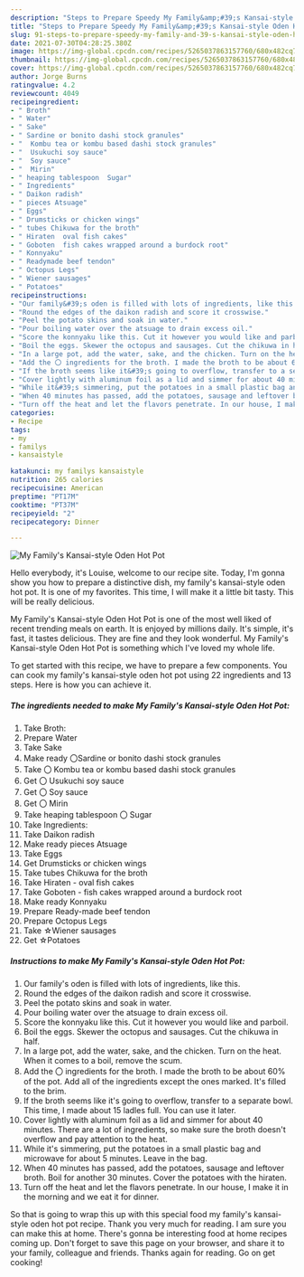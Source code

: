 ```yaml
---
description: "Steps to Prepare Speedy My Family&amp;#39;s Kansai-style Oden Hot Pot"
title: "Steps to Prepare Speedy My Family&amp;#39;s Kansai-style Oden Hot Pot"
slug: 91-steps-to-prepare-speedy-my-family-and-39-s-kansai-style-oden-hot-pot
date: 2021-07-30T04:28:25.380Z
image: https://img-global.cpcdn.com/recipes/5265037863157760/680x482cq70/my-familys-kansai-style-oden-hot-pot-recipe-main-photo.jpg
thumbnail: https://img-global.cpcdn.com/recipes/5265037863157760/680x482cq70/my-familys-kansai-style-oden-hot-pot-recipe-main-photo.jpg
cover: https://img-global.cpcdn.com/recipes/5265037863157760/680x482cq70/my-familys-kansai-style-oden-hot-pot-recipe-main-photo.jpg
author: Jorge Burns
ratingvalue: 4.2
reviewcount: 4049
recipeingredient:
- " Broth"
- " Water"
- " Sake"
- " Sardine or bonito dashi stock granules"
- "  Kombu tea or kombu based dashi stock granules"
- "  Usukuchi soy sauce"
- "  Soy sauce"
- "  Mirin"
- " heaping tablespoon  Sugar"
- " Ingredients"
- " Daikon radish"
- " pieces Atsuage"
- " Eggs"
- " Drumsticks or chicken wings"
- " tubes Chikuwa for the broth"
- " Hiraten  oval fish cakes"
- " Goboten  fish cakes wrapped around a burdock root"
- " Konnyaku"
- " Readymade beef tendon"
- " Octopus Legs"
- " Wiener sausages"
- " Potatoes"
recipeinstructions:
- "Our family&#39;s oden is filled with lots of ingredients, like this."
- "Round the edges of the daikon radish and score it crosswise."
- "Peel the potato skins and soak in water."
- "Pour boiling water over the atsuage to drain excess oil."
- "Score the konnyaku like this. Cut it however you would like and parboil."
- "Boil the eggs. Skewer the octopus and sausages. Cut the chikuwa in half."
- "In a large pot, add the water, sake, and the chicken. Turn on the heat. When it comes to a boil, remove the scum."
- "Add the 〇 ingredients for the broth. I made the broth to be about 60% of the pot. Add all of the ingredients except the ones marked. It&#39;s filled to the brim."
- "If the broth seems like it&#39;s going to overflow, transfer to a separate bowl. This time, I made about 15 ladles full. You can use it later."
- "Cover lightly with aluminum foil as a lid and simmer for about 40 minutes. There are a lot of ingredients, so make sure the broth doesn&#39;t overflow and pay attention to the heat."
- "While it&#39;s simmering, put the potatoes in a small plastic bag and microwave for about 5 minutes. Leave in the bag."
- "When 40 minutes has passed, add the potatoes, sausage and leftover broth. Boil for another 30 minutes. Cover the potatoes with the hiraten."
- "Turn off the heat and let the flavors penetrate. In our house, I make it in the morning and we eat it for dinner."
categories:
- Recipe
tags:
- my
- familys
- kansaistyle

katakunci: my familys kansaistyle 
nutrition: 265 calories
recipecuisine: American
preptime: "PT17M"
cooktime: "PT37M"
recipeyield: "2"
recipecategory: Dinner

---
```



![My Family&#39;s Kansai-style Oden Hot Pot](https://img-global.cpcdn.com/recipes/5265037863157760/680x482cq70/my-familys-kansai-style-oden-hot-pot-recipe-main-photo.jpg)

Hello everybody, it's Louise, welcome to our recipe site. Today, I'm gonna show you how to prepare a distinctive dish, my family&#39;s kansai-style oden hot pot. It is one of my favorites. This time, I will make it a little bit tasty. This will be really delicious.

My Family&#39;s Kansai-style Oden Hot Pot is one of the most well liked of recent trending meals on earth. It is enjoyed by millions daily. It's simple, it's fast, it tastes delicious. They are fine and they look wonderful. My Family&#39;s Kansai-style Oden Hot Pot is something which I've loved my whole life.




To get started with this recipe, we have to prepare a few components. You can cook my family&#39;s kansai-style oden hot pot using 22 ingredients and 13 steps. Here is how you can achieve it.

<!--inarticleads1-->

##### The ingredients needed to make My Family&#39;s Kansai-style Oden Hot Pot:

1. Take  Broth:
1. Prepare  Water
1. Take  Sake
1. Make ready  〇Sardine or bonito dashi stock granules
1. Take  〇 Kombu tea or kombu based dashi stock granules
1. Get  〇 Usukuchi soy sauce
1. Get  〇 Soy sauce
1. Get  〇 Mirin
1. Take  heaping tablespoon 〇 Sugar
1. Take  Ingredients:
1. Take  Daikon radish
1. Make ready  pieces Atsuage
1. Take  Eggs
1. Get  Drumsticks or chicken wings
1. Take  tubes Chikuwa for the broth
1. Take  Hiraten - oval fish cakes
1. Take  Goboten - fish cakes wrapped around a burdock root
1. Make ready  Konnyaku
1. Prepare  Ready-made beef tendon
1. Prepare  Octopus Legs
1. Take  ☆Wiener sausages
1. Get  ☆Potatoes




<!--inarticleads2-->

##### Instructions to make My Family&#39;s Kansai-style Oden Hot Pot:

1. Our family&#39;s oden is filled with lots of ingredients, like this.
1. Round the edges of the daikon radish and score it crosswise.
1. Peel the potato skins and soak in water.
1. Pour boiling water over the atsuage to drain excess oil.
1. Score the konnyaku like this. Cut it however you would like and parboil.
1. Boil the eggs. Skewer the octopus and sausages. Cut the chikuwa in half.
1. In a large pot, add the water, sake, and the chicken. Turn on the heat. When it comes to a boil, remove the scum.
1. Add the 〇 ingredients for the broth. I made the broth to be about 60% of the pot. Add all of the ingredients except the ones marked. It&#39;s filled to the brim.
1. If the broth seems like it&#39;s going to overflow, transfer to a separate bowl. This time, I made about 15 ladles full. You can use it later.
1. Cover lightly with aluminum foil as a lid and simmer for about 40 minutes. There are a lot of ingredients, so make sure the broth doesn&#39;t overflow and pay attention to the heat.
1. While it&#39;s simmering, put the potatoes in a small plastic bag and microwave for about 5 minutes. Leave in the bag.
1. When 40 minutes has passed, add the potatoes, sausage and leftover broth. Boil for another 30 minutes. Cover the potatoes with the hiraten.
1. Turn off the heat and let the flavors penetrate. In our house, I make it in the morning and we eat it for dinner.




So that is going to wrap this up with this special food my family&#39;s kansai-style oden hot pot recipe. Thank you very much for reading. I am sure you can make this at home. There's gonna be interesting food at home recipes coming up. Don't forget to save this page on your browser, and share it to your family, colleague and friends. Thanks again for reading. Go on get cooking!
